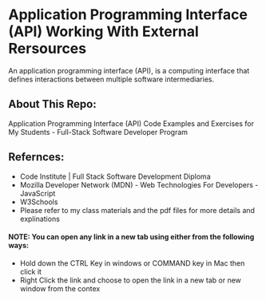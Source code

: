 # Application Programming Interface (API) Working With External Rersources
An application programming interface (API), is a computing interface that defines interactions between multiple software intermediaries.

## About This Repo:
Application Programming Interface (API) Code Examples and Exercises for My Students - Full-Stack Software Developer Program

## Refernces:
- Code Institute | Full Stack Software Development Diploma
- Mozilla Developer Network (MDN) - Web Technologies For Developers - JavaScript
- W3Schools
- Please refer to my class materials and the pdf files for more details and explinations

#### NOTE: You can open any link in a new tab using either from the following ways:
- Hold down the CTRL Key in windows or COMMAND key in Mac then click it
- Right Click the link and choose to open the link in a new tab or new window from the contex
